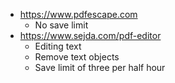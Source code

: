 - https://www.pdfescape.com
  - No save limit
- https://www.sejda.com/pdf-editor
  - Editing text
  - Remove text objects
  - Save limit of three per half hour
